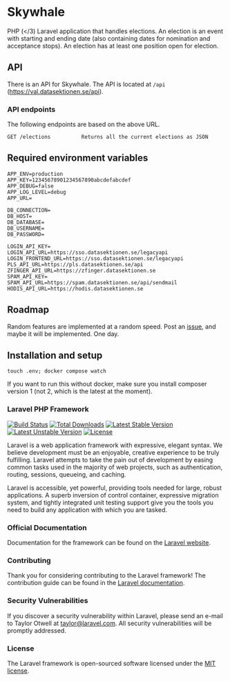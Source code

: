 # Skywhale
PHP (</3) Laravel application that handles elections. An election is an event with starting and ending date (also containing dates for nomination and acceptance stops). An election has at least one position open for election. 

## API
There is an API for Skywhale. The API is located at ```/api``` (https://val.datasektionen.se/api).

### API endpoints
The following endpoints are based on the above URL.
```
GET /elections          Returns all the current elections as JSON
```

## Required environment variables
```
APP_ENV=production
APP_KEY=12345678901234567890abcdefabcdef
APP_DEBUG=false
APP_LOG_LEVEL=debug
APP_URL=

DB_CONNECTION=
DB_HOST=
DB_DATABASE=
DB_USERNAME=
DB_PASSWORD=

LOGIN_API_KEY=
LOGIN_API_URL=https://sso.datasektionen.se/legacyapi
LOGIN_FRONTEND_URL=https://sso.datasektionen.se/legacyapi
PLS_API_URL=https://pls.datasektionen.se/api
ZFINGER_API_URL=https://zfinger.datasektionen.se
SPAM_API_KEY=
SPAM_API_URL=https://spam.datasektionen.se/api/sendmail
HODIS_API_URL=https://hodis.datasektionen.se
```

## Roadmap
Random features are implemented at a random speed. Post an [issue](https://github.com/datasektionen/skywhale/issues), and maybe it will be implemented. One day.

## Installation and setup
`touch .env; docker compose watch`

If you want to run this without docker, make sure you install composer version 1 (not 2, which is the latest at the moment).

### Laravel PHP Framework

[![Build Status](https://travis-ci.org/laravel/framework.svg)](https://travis-ci.org/laravel/framework)
[![Total Downloads](https://poser.pugx.org/laravel/framework/d/total.svg)](https://packagist.org/packages/laravel/framework)
[![Latest Stable Version](https://poser.pugx.org/laravel/framework/v/stable.svg)](https://packagist.org/packages/laravel/framework)
[![Latest Unstable Version](https://poser.pugx.org/laravel/framework/v/unstable.svg)](https://packagist.org/packages/laravel/framework)
[![License](https://poser.pugx.org/laravel/framework/license.svg)](https://packagist.org/packages/laravel/framework)

Laravel is a web application framework with expressive, elegant syntax. We believe development must be an enjoyable, creative experience to be truly fulfilling. Laravel attempts to take the pain out of development by easing common tasks used in the majority of web projects, such as authentication, routing, sessions, queueing, and caching.

Laravel is accessible, yet powerful, providing tools needed for large, robust applications. A superb inversion of control container, expressive migration system, and tightly integrated unit testing support give you the tools you need to build any application with which you are tasked.

### Official Documentation

Documentation for the framework can be found on the [Laravel website](http://laravel.com/docs).

### Contributing

Thank you for considering contributing to the Laravel framework! The contribution guide can be found in the [Laravel documentation](http://laravel.com/docs/contributions).

### Security Vulnerabilities

If you discover a security vulnerability within Laravel, please send an e-mail to Taylor Otwell at taylor@laravel.com. All security vulnerabilities will be promptly addressed.

### License

The Laravel framework is open-sourced software licensed under the [MIT license](http://opensource.org/licenses/MIT).
